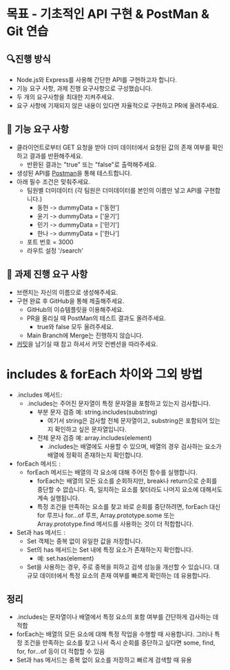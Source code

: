 # 목표 - 기초적인 API 구현 & PostMan & Git 연습

## 🔍진행 방식

- Node.js와 Express를 사용해 간단한 API를 구현하고자 합니다.
- 기능 요구 사항, 과제 진행 요구사항으로 구성했습니다.
- 두 개의 요구사항을 최대한 지켜주세요.
- 요구 사항에 기재되지 않은 내용이 있다면 자율적으로 구현하고 PR에 올려주세요.

## 🚀 기능 요구 사항

- 클라이언트로부터 GET 요청을 받아 더미 데이터에서 요청된 값의 존재 여부를 확인하고 결과를 반환해주세요.
    - 반환된 결과는 "true" 또는 "false"로 출력해주세요.
- 생성된 API를 [Postman](https://python-programming-diary.tistory.com/175)을 통해 테스트합니다.
- 아래 필수 조건은 맞춰주세요.
    - 팀원별 더미데이터 (각 팀원은 더미데이터를 본인의 이름만 넣고 API를 구현합니다.)
        - 동헌 -> dummyData = ['동헌']
        - 윤기 -> dummyData = ['윤기']
        - 민기 -> dummyData = ['민기']
        - 한나 -> dummyData = ['한나']
    - 포트 번호 = 3000    
    - 라우트 설정 '/search'

## 📮 과제 진행 요구 사항

- 브랜치는 자신의 이름으로 생성해주세요.
- 구현 완료 후 GitHub을 통해 제출해주세요.
    - GitHub의 이슈템플릿을 이용해주세요.
    - PR을 올리실 때 PostMan의 테스트 결과도 올려주세요.
        - true와 false 모두 올려주세요.
    - Main Branch에 Merge는 진행하지 않습니다.
- [커밋](https://www.notion.so/junseopark/696f08c8a95445fd8b7d5ca74481f79b)을 남기실 때 참고 하셔서 커밋 컨벤션을 따라주세요.

# includes & forEach 차이와 그외 방법

- .includes 메서드:
    - .includes는 주어진 문자열이 특정 문자열을 포함하고 있는지 검사합니다.
        - 부분 문자 검증 예: string.includes(substring)
            - 여기서 string은 검사할 전체 문자열이고, 
            substring은 포함되어 있는지 확인하고 싶은 문자열입니다.
        - 전체 문자 검증 예: array.includes(element)
            - .includes는 배열에도 사용할 수 있으며,
            배열의 경우 검사하는 요소가 배열에 정확히 존재하는지 확인합니다.
- forEach 메서드 :
    - forEach 메서드는 배열의 각 요소에 대해 주어진 함수를 실행합니다.
        - forEach는 배열의 모든 요소를 순회하지만, break나 return으로 순회를 중단할 수 없습니다. 즉, 일치하는 요소를 찾더라도 나머지 요소에 대해서도 계속 실행됩니다.
        - 특정 조건을 만족하는 요소를 찾고 바로 순회를 중단하려면, forEach 대신 for 루프나 for...of 루프, Array.prototype.some 또는 Array.prototype.find 메서드를 사용하는 것이 더 적합합니다.
- Set과 has 메서드 :
    - Set 객체는 중복 없이 유일한 값을 저장합니다.
    - Set의 has 메서드는 Set 내에 특정 요소가 존재하는지 확인합니다.
        - 예: set.has(element)
    - Set을 사용하는 경우, 주로 중복을 피하고 검색 성능을 개선할 수 있습니다.
    대규모 데이터에서 특정 요소의 존재 여부를 빠르게 확인하는 데 유용합니다.

## 정리

- .includes는 문자열이나 배열에서 특정 요소의 포함 여부를 간단하게 검사하는 데 적합
-  forEach는 배열의 모든 요소에 대해 특정 작업을 수행할 때 사용합니다.
    그러나 특정 조건을 만족하는 요소를 찾고 나서 즉시 순회를 중단하고 싶다면 some, find, for, for...of 등이 더 적합할 수 있음
- Set과 has 메서드는 중복 없이 요소를 저장하고 빠르게 검색할 때 유용
